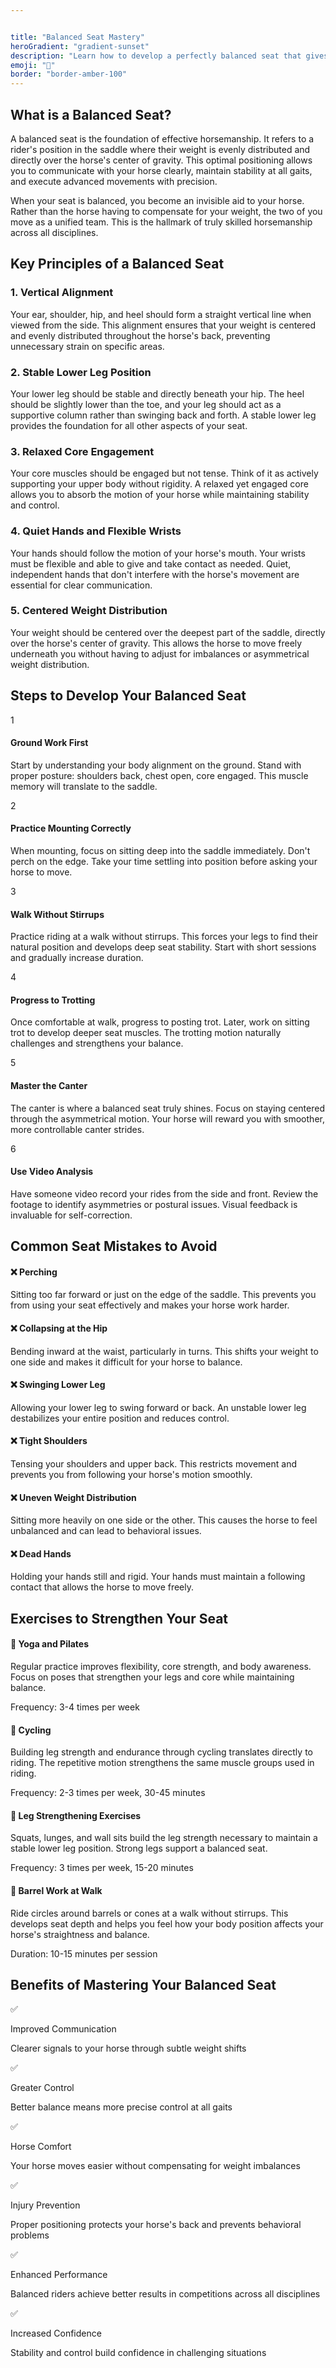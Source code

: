 ```yaml
---


title: "Balanced Seat Mastery"
heroGradient: "gradient-sunset"
description: "Learn how to develop a perfectly balanced seat that gives you control and comfort in every discipline. Proper posture is the foundation of great horsemanship."
emoji: "🏇"
border: "border-amber-100"
---
```




<!-- Introduction -->
<div class="mb-12">
<h2 class="font-playfair text-3xl font-bold mb-6 text-gray-900">What is a Balanced Seat?</h2>
<p class="text-gray-700 text-lg leading-relaxed mb-4">
A balanced seat is the foundation of effective horsemanship. It refers to a rider's position in the saddle where their weight is evenly distributed and directly over the horse's center of gravity. This optimal positioning allows you to communicate with your horse clearly, maintain stability at all gaits, and execute advanced movements with precision.
</p>
<p class="text-gray-700 text-lg leading-relaxed">
When your seat is balanced, you become an invisible aid to your horse. Rather than the horse having to compensate for your weight, the two of you move as a unified team. This is the hallmark of truly skilled horsemanship across all disciplines.
</p>
<!-- Key Principles -->
<div class="mb-12">
<h2 class="font-playfair text-3xl font-bold mb-6 text-gray-900">Key Principles of a Balanced Seat</h2>
<div class="space-y-8">
<div class="border-l-4 border-amber-500 pl-6">
<h3 class="text-xl font-bold text-gray-900 mb-3">1. Vertical Alignment</h3>
<p class="text-gray-700 leading-relaxed">
Your ear, shoulder, hip, and heel should form a straight vertical line when viewed from the side. This alignment ensures that your weight is centered and evenly distributed throughout the horse's back, preventing unnecessary strain on specific areas.
</p>
</div>
<div class="border-l-4 border-amber-500 pl-6">
<h3 class="text-xl font-bold text-gray-900 mb-3">2. Stable Lower Leg Position</h3>
<p class="text-gray-700 leading-relaxed">
Your lower leg should be stable and directly beneath your hip. The heel should be slightly lower than the toe, and your leg should act as a supportive column rather than swinging back and forth. A stable lower leg provides the foundation for all other aspects of your seat.
</p>
</div>
<div class="border-l-4 border-amber-500 pl-6">
<h3 class="text-xl font-bold text-gray-900 mb-3">3. Relaxed Core Engagement</h3>
<p class="text-gray-700 leading-relaxed">
Your core muscles should be engaged but not tense. Think of it as actively supporting your upper body without rigidity. A relaxed yet engaged core allows you to absorb the motion of your horse while maintaining stability and control.
</p>
</div>
<div class="border-l-4 border-amber-500 pl-6">
<h3 class="text-xl font-bold text-gray-900 mb-3">4. Quiet Hands and Flexible Wrists</h3>
<p class="text-gray-700 leading-relaxed">
Your hands should follow the motion of your horse's mouth. Your wrists must be flexible and able to give and take contact as needed. Quiet, independent hands that don't interfere with the horse's movement are essential for clear communication.
</p>
</div>
<div class="border-l-4 border-amber-500 pl-6">
<h3 class="text-xl font-bold text-gray-900 mb-3">5. Centered Weight Distribution</h3>
<p class="text-gray-700 leading-relaxed">
Your weight should be centered over the deepest part of the saddle, directly over the horse's center of gravity. This allows the horse to move freely underneath you without having to adjust for imbalances or asymmetrical weight distribution.
</p>
</div>
</div>
</div>
<!-- Steps to Develop -->
<div class="mb-12">
<h2 class="font-playfair text-3xl font-bold mb-6 text-gray-900">Steps to Develop Your Balanced Seat</h2>
<div class="bg-amber-50 rounded-lg p-8 border border-amber-200">
<div class="space-y-6">
<div class="flex gap-4">
<div class="flex-shrink-0">
<div class="flex items-center justify-center h-10 w-10 rounded-full bg-amber-500 text-white font-bold">1</div>
</div>
<div>
<h4 class="font-semibold text-gray-900 mb-2">Ground Work First</h4>
<p class="text-gray-700">Start by understanding your body alignment on the ground. Stand with proper posture: shoulders back, chest open, core engaged. This muscle memory will translate to the saddle.</p>
</div>
</div>
<div class="flex gap-4">
<div class="flex-shrink-0">
<div class="flex items-center justify-center h-10 w-10 rounded-full bg-amber-500 text-white font-bold">2</div>
</div>
<div>
<h4 class="font-semibold text-gray-900 mb-2">Practice Mounting Correctly</h4>
<p class="text-gray-700">When mounting, focus on sitting deep into the saddle immediately. Don't perch on the edge. Take your time settling into position before asking your horse to move.</p>
</div>
</div>
<div class="flex gap-4">
<div class="flex-shrink-0">
<div class="flex items-center justify-center h-10 w-10 rounded-full bg-amber-500 text-white font-bold">3</div>
</div>
<div>
<h4 class="font-semibold text-gray-900 mb-2">Walk Without Stirrups</h4>
<p class="text-gray-700">Practice riding at a walk without stirrups. This forces your legs to find their natural position and develops deep seat stability. Start with short sessions and gradually increase duration.</p>
</div>
</div>
<div class="flex gap-4">
<div class="flex-shrink-0">
<div class="flex items-center justify-center h-10 w-10 rounded-full bg-amber-500 text-white font-bold">4</div>
</div>
<div>
<h4 class="font-semibold text-gray-900 mb-2">Progress to Trotting</h4>
<p class="text-gray-700">Once comfortable at walk, progress to posting trot. Later, work on sitting trot to develop deeper seat muscles. The trotting motion naturally challenges and strengthens your balance.</p>
</div>
</div>
<div class="flex gap-4">
<div class="flex-shrink-0">
<div class="flex items-center justify-center h-10 w-10 rounded-full bg-amber-500 text-white font-bold">5</div>
</div>
<div>
<h4 class="font-semibold text-gray-900 mb-2">Master the Canter</h4>
<p class="text-gray-700">The canter is where a balanced seat truly shines. Focus on staying centered through the asymmetrical motion. Your horse will reward you with smoother, more controllable canter strides.</p>
</div>
</div>
<div class="flex gap-4">
<div class="flex-shrink-0">
<div class="flex items-center justify-center h-10 w-10 rounded-full bg-amber-500 text-white font-bold">6</div>
</div>
<div>
<h4 class="font-semibold text-gray-900 mb-2">Use Video Analysis</h4>
<p class="text-gray-700">Have someone video record your rides from the side and front. Review the footage to identify asymmetries or postural issues. Visual feedback is invaluable for self-correction.</p>
</div>
</div>
</div>
</div>
</div>
<!-- Common Mistakes -->
<div class="mb-12">
<h2 class="font-playfair text-3xl font-bold mb-6 text-gray-900">Common Seat Mistakes to Avoid</h2>
<div class="grid md:grid-cols-2 gap-6">
<div class="bg-red-50 rounded-lg p-6 border border-red-200">
<h4 class="font-semibold text-red-900 mb-3">❌ Perching</h4>
<p class="text-gray-700">Sitting too far forward or just on the edge of the saddle. This prevents you from using your seat effectively and makes your horse work harder.</p>
</div>
<div class="bg-red-50 rounded-lg p-6 border border-red-200">
<h4 class="font-semibold text-red-900 mb-3">❌ Collapsing at the Hip</h4>
<p class="text-gray-700">Bending inward at the waist, particularly in turns. This shifts your weight to one side and makes it difficult for your horse to balance.</p>
</div>
<div class="bg-red-50 rounded-lg p-6 border border-red-200">
<h4 class="font-semibold text-red-900 mb-3">❌ Swinging Lower Leg</h4>
<p class="text-gray-700">Allowing your lower leg to swing forward or back. An unstable lower leg destabilizes your entire position and reduces control.</p>
</div>
<div class="bg-red-50 rounded-lg p-6 border border-red-200">
<h4 class="font-semibold text-red-900 mb-3">❌ Tight Shoulders</h4>
<p class="text-gray-700">Tensing your shoulders and upper back. This restricts movement and prevents you from following your horse's motion smoothly.</p>
</div>
<div class="bg-red-50 rounded-lg p-6 border border-red-200">
<h4 class="font-semibold text-red-900 mb-3">❌ Uneven Weight Distribution</h4>
<p class="text-gray-700">Sitting more heavily on one side or the other. This causes the horse to feel unbalanced and can lead to behavioral issues.</p>
</div>
<div class="bg-red-50 rounded-lg p-6 border border-red-200">
<h4 class="font-semibold text-red-900 mb-3">❌ Dead Hands</h4>
<p class="text-gray-700">Holding your hands still and rigid. Your hands must maintain a following contact that allows the horse to move freely.</p>
</div>
</div>
</div>
<!-- Exercises -->
<div class="mb-12">
<h2 class="font-playfair text-3xl font-bold mb-6 text-gray-900">Exercises to Strengthen Your Seat</h2>
<div class="space-y-6">
<div class="bg-blue-50 rounded-lg p-6 border-l-4 border-blue-500">
<h4 class="font-semibold text-gray-900 mb-2">🏃 Yoga and Pilates</h4>
<p class="text-gray-700 mb-2">Regular practice improves flexibility, core strength, and body awareness. Focus on poses that strengthen your legs and core while maintaining balance.</p>
<p class="text-sm text-gray-600">Frequency: 3-4 times per week</p>
</div>
<div class="bg-blue-50 rounded-lg p-6 border-l-4 border-blue-500">
<h4 class="font-semibold text-gray-900 mb-2">🚴 Cycling</h4>
<p class="text-gray-700 mb-2">Building leg strength and endurance through cycling translates directly to riding. The repetitive motion strengthens the same muscle groups used in riding.</p>
<p class="text-sm text-gray-600">Frequency: 2-3 times per week, 30-45 minutes</p>
</div>
<div class="bg-blue-50 rounded-lg p-6 border-l-4 border-blue-500">
<h4 class="font-semibold text-gray-900 mb-2">💪 Leg Strengthening Exercises</h4>
<p class="text-gray-700 mb-2">Squats, lunges, and wall sits build the leg strength necessary to maintain a stable lower leg position. Strong legs support a balanced seat.</p>
<p class="text-sm text-gray-600">Frequency: 3 times per week, 15-20 minutes</p>
</div>
<div class="bg-blue-50 rounded-lg p-6 border-l-4 border-blue-500">
<h4 class="font-semibold text-gray-900 mb-2">🛞 Barrel Work at Walk</h4>
<p class="text-gray-700 mb-2">Ride circles around barrels or cones at a walk without stirrups. This develops seat depth and helps you feel how your body position affects your horse's straightness and balance.</p>
<p class="text-sm text-gray-600">Duration: 10-15 minutes per session</p>
</div>
</div>
</div>
<!-- Benefits -->
<div class="mb-12">
<h2 class="font-playfair text-3xl font-bold mb-6 text-gray-900">Benefits of Mastering Your Balanced Seat</h2>
<div class="grid md:grid-cols-2 gap-4">
<div class="flex gap-3">
<span class="text-2xl">✅</span>
<div>
<p class="font-semibold text-gray-900">Improved Communication</p>
<p class="text-gray-600 text-sm">Clearer signals to your horse through subtle weight shifts</p>
</div>
</div>
<div class="flex gap-3">
<span class="text-2xl">✅</span>
<div>
<p class="font-semibold text-gray-900">Greater Control</p>
<p class="text-gray-600 text-sm">Better balance means more precise control at all gaits</p>
</div>
</div>
<div class="flex gap-3">
<span class="text-2xl">✅</span>
<div>
<p class="font-semibold text-gray-900">Horse Comfort</p>
<p class="text-gray-600 text-sm">Your horse moves easier without compensating for weight imbalances</p>
</div>
</div>
<div class="flex gap-3">
<span class="text-2xl">✅</span>
<div>
<p class="font-semibold text-gray-900">Injury Prevention</p>
<p class="text-gray-600 text-sm">Proper positioning protects your horse's back and prevents behavioral problems</p>
</div>
</div>
<div class="flex gap-3">
<span class="text-2xl">✅</span>
<div>
<p class="font-semibold text-gray-900">Enhanced Performance</p>
<p class="text-gray-600 text-sm">Balanced riders achieve better results in competitions across all disciplines</p>
</div>
</div>
<div class="flex gap-3">
<span class="text-2xl">✅</span>
<div>
<p class="font-semibold text-gray-900">Increased Confidence</p>
<p class="text-gray-600 text-sm">Stability and control build confidence in challenging situations</p>
</div>
</div>
</div>
</div>
</section>
